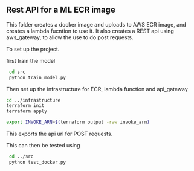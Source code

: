 ## Rest API for a ML ECR image

This folder creates a docker image and uploads to AWS ECR image, and creates a lambda fucntion to use it. It also creates a REST api using aws_gateway, to allow the use to do post requests.

To set up the project.

first train the model

```bash
 cd src
 python train_model.py
```

Then set up the infrastructure for ECR, lambda function and api_gateway

```bash
cd ../infrastructure
terraform init
terraform apply

export INVOKE_ARN=$(terraform output -raw invoke_arn)
```

This exports the api url for POST requests.

This can then be tested using

```bash
 cd ../src
 python test_docker.py
```

